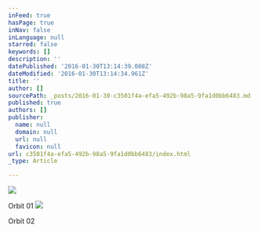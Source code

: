 ```yaml
---
inFeed: true
hasPage: true
inNav: false
inLanguage: null
starred: false
keywords: []
description: ''
datePublished: '2016-01-30T13:14:39.008Z'
dateModified: '2016-01-30T13:14:34.961Z'
title: ''
author: []
sourcePath: _posts/2016-01-30-c3501f4a-efa5-492b-98a5-9fa1d0bb6483.md
published: true
authors: []
publisher:
  name: null
  domain: null
  url: null
  favicon: null
url: c3501f4a-efa5-492b-98a5-9fa1d0bb6483/index.html
_type: Article

---
```

![](https://s3-us-west-2.amazonaws.com/the-grid-img/p/436d5f87bbe892c72a965f877ea89269f2acd08c.jpg)

Orbit 01
![](https://s3-us-west-2.amazonaws.com/the-grid-img/p/cbf4b3371dfe58a307d5eb9f022217140186354d.jpg)

Orbit 02